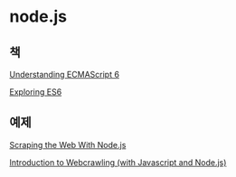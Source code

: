 # node.js

## 책
[Understanding ECMAScript 6](https://www.amazon.com/Understanding-ECMAScript-Definitive-JavaScript-Developers/dp/1593277571/ref=sr_1_1?ie=UTF8&qid=1550208457&sr=8-1&keywords=understanding+ecmascript+6)

[Exploring ES6](http://exploringjs.com/es6/index.html)

## 예제

[Scraping the Web With Node.js](https://scotch.io/tutorials/scraping-the-web-with-node-js)

[Introduction to Webcrawling (with Javascript and Node.js)](https://medium.com/of-all-things-tech-progress/introduction-to-webcrawling-with-javascript-and-node-js-f5a3798ee8ac)

